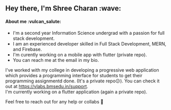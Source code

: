 <h2>Hey there, I'm Shree Charan :wave:</h2>

<h4>About me :vulcan_salute:</h4>

- I'm a second year Information Science undergrad with a passion for full stack development.  
- I am an experienced developer skilled in Full Stack Development, MERN, and Firebase.  
- I'm curently working on a mobile app with flutter (private repo).  
- You can reach me at the email in my bio.

I've worked with my college in developing a progressive web application which provides a programming interface for students to get their programming assignmentd done.
(It's a private repo:confused:). You can check it out at https://vlabs.bmsedu.in/support.   
I'm currently working on a flutter application (again a private repo).

Feel free to reach out for any help or collabs :love_you_gesture:





